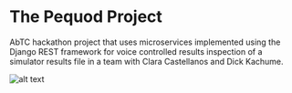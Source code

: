 # The Pequod Project

AbTC hackathon project that uses microservices implemented using the Django REST framework for voice controlled results inspection of a simulator results file in
a team with Clara Castellanos and Dick Kachume.

![alt text](https://raw.githubusercontent.com/plang85/pequod/master/architecture.png "design")
